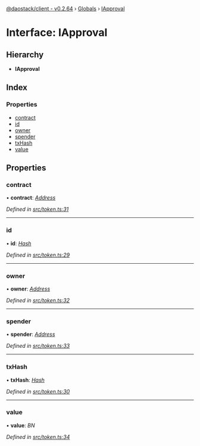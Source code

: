 [@daostack/client - v0.2.64](../README.md) › [Globals](../globals.md) › [IApproval](iapproval.md)

# Interface: IApproval

## Hierarchy

* **IApproval**

## Index

### Properties

* [contract](iapproval.md#contract)
* [id](iapproval.md#id)
* [owner](iapproval.md#owner)
* [spender](iapproval.md#spender)
* [txHash](iapproval.md#txhash)
* [value](iapproval.md#value)

## Properties

###  contract

• **contract**: *[Address](../globals.md#address)*

*Defined in [src/token.ts:31](https://github.com/daostack/client/blob/b547acc/src/token.ts#L31)*

___

###  id

• **id**: *[Hash](../globals.md#hash)*

*Defined in [src/token.ts:29](https://github.com/daostack/client/blob/b547acc/src/token.ts#L29)*

___

###  owner

• **owner**: *[Address](../globals.md#address)*

*Defined in [src/token.ts:32](https://github.com/daostack/client/blob/b547acc/src/token.ts#L32)*

___

###  spender

• **spender**: *[Address](../globals.md#address)*

*Defined in [src/token.ts:33](https://github.com/daostack/client/blob/b547acc/src/token.ts#L33)*

___

###  txHash

• **txHash**: *[Hash](../globals.md#hash)*

*Defined in [src/token.ts:30](https://github.com/daostack/client/blob/b547acc/src/token.ts#L30)*

___

###  value

• **value**: *BN*

*Defined in [src/token.ts:34](https://github.com/daostack/client/blob/b547acc/src/token.ts#L34)*
